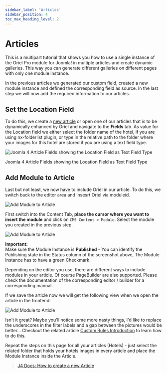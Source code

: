 ```yaml
---
sidebar_label: 'Articles'
sidebar_position: 4
toc_max_heading_level: 2
---
```


# Articles

<p class="alert alert--primary">This is a multipart tutorial that shows you how to use a single instance of the Oriel Pro module for Joomla! in multiple 
articles and create dynamic galleries. This way you can generate different galleries on different pages with only one 
module instance.</p>

In the previous articles we generated our custom field, created a new module instance and defined the corresponding
field as source. In the last step we will now add the required information to our articles.

## Set the Location Field

To do this, we create a [new article](https://docs.joomla.org/Special:MyLanguage/J4.x:Adding_a_New_Article) or open one
of our articles that is to be dynamically enhanced by Oriel and navigate
to the **Fields** tab. As value for the Location field we either select the folder name of the hotel, if you are using
nx-folderlist plugin, or
type in the relative path to the folder where your images for this hotel are stored if you are using a text field type.

<img src="/img/tutorials/oriel_hotels/j4_article_cf.png" alt="Joomla 4 Article Fields showing the Location Field as Text Field Type" className="bordered" />
<p class="text-center meta">Joomla 4 Article Fields showing the Location Field as Text Field Type</p>

## Add Module to Article

Last but not least, we now have to include Oriel in our article. To do this, we switch back to the editor area and
insesrt Oriel via moduleid.

<img src="/img/tutorials/oriel_hotels/add_module_to_article.png" alt="Add Module to Article" className="bordered" />

First switch into the Content Tab, **place the cursor where you want to insert the module** and click
on `CMS Content > Module`.
Select the module you created in the previous step.

<img src="/img/general/module_select_place_in_article.png" alt="Add Module to Article" className="bordered" />

<p class="alert alert--warning" role="alert">
    <strong>Important:</strong><br />Make sure the Module Instance is <b>Published</b> - You can identify the Publishing state in the Status column of the screenshot above, The Module Instance has to have a green Checkmark.
</p>

Depending on the editor you use, there are different ways to include modules in your article. Of course PageBuilder are
also supported. Please check the documentation of the corresponding editor / builder for a corresponding manual.

If we save the article now we will get the following view when we open the article in the frontend:

<img src="/img/tutorials/oriel_hotels/all_in_frontend.png" alt="Add Module to Article" className="bordered" />

Isn't it great? Maybe you'll notice some more nasty things, I'd like to replace the underscores in the filter labels and
a gap between the pictures would be better... Checkout the related article [Custom Rules Introduction](/docs/oriel/custom-rules) to learn how to do this.

<p class="alert alert--primary" role="alert">
Repeat the steps on this page for all your articles (Hotels) - just select the related folder that holds your hotels images in every article and place the Module Instance inside the Article.
</p>

> [J4 Docs: How to create a new Article](https://docs.joomla.org/Special:MyLanguage/J4.x:Adding_a_New_Article)